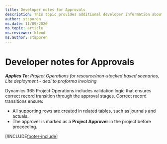 ```yaml
---
title: Developer notes for Approvals
description: This topic provides additional developer information about working with approvals.
author: stsporen
ms.date: 11/09/2020
ms.topic: article
ms.reviewer: kfend 
ms.author: stsporen
---
```


# Developer notes for Approvals

_**Applies To:** Project Operations for resource/non-stocked based scenarios, Lite deployment - deal to proforma invoicing_

Dynamics 365 Project Operations includes validation logic that ensures correct record transition through the approval stages. Correct record transitions ensure: 

  - All supporting rows are created in related tables, such as journals and actuals.
  - The approver is marked as a **Project Approver** in the project before proceeding.


[!INCLUDE[footer-include](../includes/footer-banner.md)]
